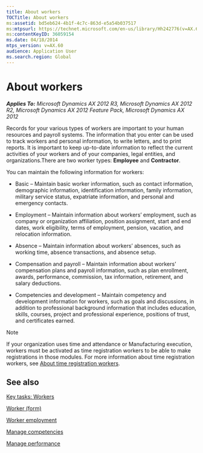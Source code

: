```yaml
---
title: About workers
TOCTitle: About workers
ms:assetid: bd5eb624-4b1f-4c7c-863d-e5a54b037517
ms:mtpsurl: https://technet.microsoft.com/en-us/library/Hh242776(v=AX.60)
ms:contentKeyID: 36059154
ms.date: 04/18/2014
mtps_version: v=AX.60
audience: Application User
ms.search.region: Global
---
```


# About workers 


_**Applies To:** Microsoft Dynamics AX 2012 R3, Microsoft Dynamics AX 2012 R2, Microsoft Dynamics AX 2012 Feature Pack, Microsoft Dynamics AX 2012_

Records for your various types of workers are important to your human resources and payroll systems. The information that you enter can be used to track workers and personal information, to write letters, and to print reports. It is important to keep up-to-date information to reflect the current activities of your workers and of your companies, legal entities, and organizations.There are two worker types: **Employee** and **Contractor**.

You can maintain the following information for workers:

  - Basic – Maintain basic worker information, such as contact information, demographic information, identification information, family information, military service status, expatriate information, and personal and emergency contacts.

  - Employment – Maintain information about workers’ employment, such as company or organization affiliation, position assignment, start and end dates, work eligibility, terms of employment, pension, vacation, and relocation information.

  - Absence – Maintain information about workers’ absences, such as working time, absence transactions, and absence setup.

  - Compensation and payroll – Maintain information about workers’ compensation plans and payroll information, such as plan enrollment, awards, performance, commission, tax information, retirement, and salary deductions.

  - Competencies and development – Maintain competency and development information for workers, such as goals and discussions, in addition to professional background information that includes education, skills, courses, project and professional experience, positions of trust, and certificates earned.


> [!NOTE]
> <P>If your organization uses time and attendance or Manufacturing execution, workers must be activated as time registration workers to be able to make registrations in those modules. For more information about time registration workers, see <A href="about-time-registration-workers.md">About time registration workers</A>.</P>



## See also

[Key tasks: Workers](key-tasks-workers.md)

[Worker (form)](https://technet.microsoft.com/en-us/library/hh209054\(v=ax.60\))

[Worker employment](worker-employment.md)

[Manage competencies](manage-competencies.md)

[Manage performance](manage-performance.md)

  



